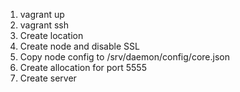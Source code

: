 1. vagrant up
2. vagrant ssh
3. Create location
4. Create node and disable SSL
5. Copy node config to /srv/daemon/config/core.json
6. Create allocation for port 5555
7. Create server
